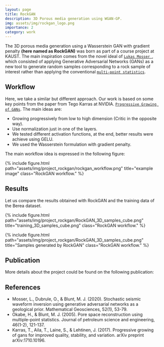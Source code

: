 ```yaml
---
layout: page
title: RockGAN
description: 3D Porous media generation using WGAN-GP.
img: assets/img/rockgan_logo.png
importance: 2
category: work
---
```


The 3D porous media generation using a Wasserstein GAN with gradient penalty **(here named as RockGAN)** was born as part of a course project at KAUST. The main inspiration comes from the novel ideal of [`Lukas Mosser `](https://journals.aps.org/pre/abstract/10.1103/PhysRevE.96.043309), which consisted of applying Generative Adversarial Networks (GANs) as a new tool to generate random samples corresponding to a rock sample of interest rather than applying the conventional [`multi-point statistics`](https://www.sciencedirect.com/science/article/pii/S092041050400124X). 

## Workflow
Here, we take a similar but different approach. Our work is based on some key points from the paper  from Tego Karras at NVIDIA. [`Progressive Growing of GANs`](https://arxiv.org/abs/1710.10196). The main ideas are: 
- Growing progressively from low to high dimension (Critic in the opposite way).
- Use normalization just in one of the layers. 
- We tested different activation functions, at the end, better results were achieve using GELU. 
- We used the Wasserstein formulation with gradient penalty. 

The main workflow idea is expressed in the following figure:

{% include figure.html path="assets/img/project_rockgan/rockgan_workflow.png" title="example image" class="RockGAN workflow." %}

## Results
Let us compare the results obtained with RockGAN and the training data of the Berea dataset. 

{% include figure.html path="assets/img/project_rockgan/RockGAN_3D_samples_cube.png" title="training_3D_samples_cube.png" class="RockGAN workflow." %}

{% include figure.html path="assets/img/project_rockgan/RockGAN_3D_samples_cube.png" title="Samples generated by RockGAN" class="RockGAN workflow." %}

## Publication
More details about the project could be found on the following publication:

## References 
- Mosser, L., Dubrule, O., & Blunt, M. J. (2020). Stochastic seismic waveform inversion using generative adversarial networks as a geological prior. Mathematical Geosciences, 52(1), 53-79.
- Okabe, H., & Blunt, M. J. (2005). Pore space reconstruction using multiple-point statistics. Journal of petroleum science and engineering, 46(1-2), 121-137.
- Karras, T., Aila, T., Laine, S., & Lehtinen, J. (2017). Progressive growing of gans for improved quality, stability, and variation. arXiv preprint arXiv:1710.10196.

